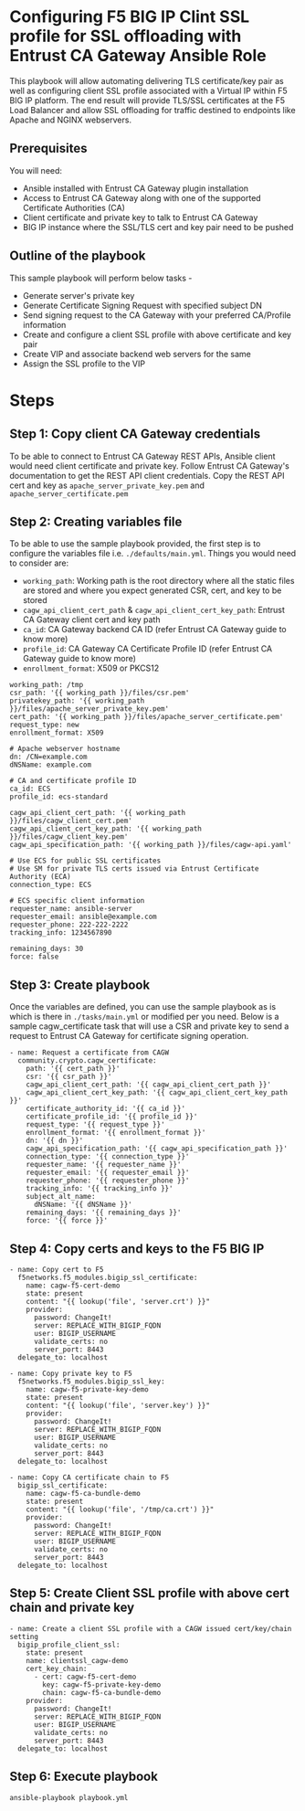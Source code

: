 # Configuring F5 BIG IP Clint SSL profile for SSL offloading with Entrust CA Gateway Ansible Role
This playbook will allow automating delivering TLS certificate/key pair as well as configuring client SSL profile associated with a Virtual IP within F5 BIG IP platform. The end result will provide TLS/SSL certificates at the F5 Load Balancer and allow SSL offloading for traffic destined to endpoints like Apache and NGINX webservers.

## Prerequisites
You will need: 
- Ansible installed with Entrust CA Gateway plugin installation
- Access to Entrust CA Gateway along with one of the supported Certificate Authorities (CA)
- Client certificate and private key to talk to Entrust CA Gateway
- BIG IP instance where the SSL/TLS cert and key pair need to be pushed

## Outline of the playbook
This sample playbook will perform below tasks -
- Generate server's private key
- Generate Certificate Signing Request with specified subject DN
- Send signing request to the CA Gateway with your preferred CA/Profile information
- Create and configure a client SSL profile with above certificate and key pair
- Create VIP and associate backend web servers for the same
- Assign the SSL profile to the VIP

# Steps

## Step 1: Copy client CA Gateway credentials
To be able to connect to Entrust CA Gateway REST APIs, Ansible client would need client certificate and private key.
Follow Entrust CA Gateway's documentation to get the REST API client credentials.
Copy the REST API cert and key as ```apache_server_private_key.pem``` and ```apache_server_certificate.pem```

## Step 2: Creating variables file
To be able to use the sample playbook provided, the first step is to configure the variables file i.e. ``` ./defaults/main.yml ```. Things you would need to consider are:
- ```working_path```: Working path is the root directory where all the static files are stored and where you expect generated CSR, cert, and key to be stored 
- ```cagw_api_client_cert_path``` & ```cagw_api_client_cert_key_path```: Entrust CA Gateway client cert and key path
- ```ca_id```: CA Gateway backend CA ID (refer Entrust CA Gateway guide to know more)
- ```profile_id```: CA Gateway CA Certificate Profile ID (refer Entrust CA Gateway guide to know more)
- ```enrollment_format```: X509 or PKCS12 
```
working_path: /tmp
csr_path: '{{ working_path }}/files/csr.pem'
privatekey_path: '{{ working_path }}/files/apache_server_private_key.pem'
cert_path: '{{ working_path }}/files/apache_server_certificate.pem'
request_type: new
enrollment_format: X509

# Apache webserver hostname
dn: /CN=example.com
dNSName: example.com

# CA and certificate profile ID
ca_id: ECS
profile_id: ecs-standard

cagw_api_client_cert_path: '{{ working_path }}/files/cagw_client_cert.pem'
cagw_api_client_cert_key_path: '{{ working_path }}/files/cagw_client_key.pem'
cagw_api_specification_path: '{{ working_path }}/files/cagw-api.yaml'

# Use ECS for public SSL certificates
# Use SM for private TLS certs issued via Entrust Certificate Authority (ECA)
connection_type: ECS

# ECS specific client information
requester_name: ansible-server
requester_email: ansible@example.com
requester_phone: 222-222-2222
tracking_info: 1234567890

remaining_days: 30
force: false
```

## Step 3: Create playbook
Once the variables are defined, you can use the sample playbook as is which is there in ```./tasks/main.yml``` or modified per you need.
Below is a sample cagw_certificate task that will use a CSR and private key to send a request to Entrust CA Gateway for certificate signing operation.
```
- name: Request a certificate from CAGW
  community.crypto.cagw_certificate:
    path: '{{ cert_path }}'
    csr: '{{ csr_path }}'
    cagw_api_client_cert_path: '{{ cagw_api_client_cert_path }}'
    cagw_api_client_cert_key_path: '{{ cagw_api_client_cert_key_path }}'
    certificate_authority_id: '{{ ca_id }}'
    certificate_profile_id: '{{ profile_id }}'
    request_type: '{{ request_type }}'
    enrollment_format: '{{ enrollment_format }}'
    dn: '{{ dn }}'
    cagw_api_specification_path: '{{ cagw_api_specification_path }}'
    connection_type: '{{ connection_type }}'
    requester_name: '{{ requester_name }}'
    requester_email: '{{ requester_email }}'
    requester_phone: '{{ requester_phone }}'
    tracking_info: '{{ tracking_info }}'
    subject_alt_name:
      dNSName: '{{ dNSName }}'
    remaining_days: '{{ remaining_days }}'
    force: '{{ force }}'
```
## Step 4: Copy certs and keys to the F5 BIG IP
```
- name: Copy cert to F5
  f5networks.f5_modules.bigip_ssl_certificate:
    name: cagw-f5-cert-demo
    state: present
    content: "{{ lookup('file', 'server.crt') }}"
    provider:
      password: ChangeIt!
      server: REPLACE_WITH_BIGIP_FQDN
      user: BIGIP_USERNAME
      validate_certs: no
      server_port: 8443
  delegate_to: localhost
 
- name: Copy private key to F5
  f5networks.f5_modules.bigip_ssl_key:
    name: cagw-f5-private-key-demo
    state: present
    content: "{{ lookup('file', 'server.key') }}"
    provider:
      password: ChangeIt!
      server: REPLACE_WITH_BIGIP_FQDN
      user: BIGIP_USERNAME
      validate_certs: no
      server_port: 8443
  delegate_to: localhost
 
- name: Copy CA certificate chain to F5
  bigip_ssl_certificate:
    name: cagw-f5-ca-bundle-demo
    state: present
    content: "{{ lookup('file', '/tmp/ca.crt') }}"
    provider:
      password: ChangeIt!
      server: REPLACE_WITH_BIGIP_FQDN
      user: BIGIP_USERNAME
      validate_certs: no
      server_port: 8443
  delegate_to: localhost
```
## Step 5: Create Client SSL profile with above cert chain and private key
```
- name: Create a client SSL profile with a CAGW issued cert/key/chain setting
  bigip_profile_client_ssl:
    state: present
    name: clientssl_cagw-demo
    cert_key_chain:
      - cert: cagw-f5-cert-demo
        key: cagw-f5-private-key-demo
        chain: cagw-f5-ca-bundle-demo
    provider:
      password: ChangeIt!
      server: REPLACE_WITH_BIGIP_FQDN
      user: BIGIP_USERNAME
      validate_certs: no
      server_port: 8443
  delegate_to: localhost
```
## Step 6: Execute playbook
```
ansible-playbook playbook.yml
```
